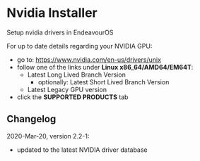 # Nvidia Installer
Setup nvidia drivers in EndeavourOS

For up to date details regarding your NVIDIA GPU:
- go to: https://www.nvidia.com/en-us/drivers/unix
- follow one of the links under **Linux x86_64/AMD64/EM64T**:
  - Latest Long Lived Branch Version
    - optionally: Latest Short Lived Branch Version
  - Latest Legacy GPU version
- click the **SUPPORTED PRODUCTS** tab

## Changelog
2020-Mar-20, version 2.2-1:
- updated to the latest NVIDIA driver database

